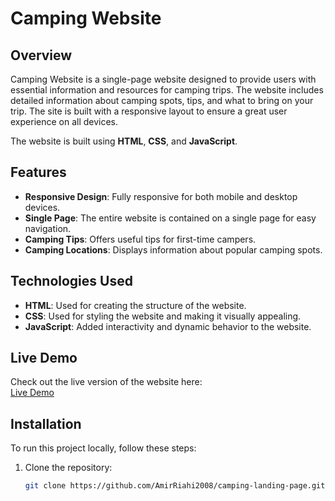 # Camping Website

## Overview

Camping Website is a single-page website designed to provide users with essential information and resources for camping trips. The website includes detailed information about camping spots, tips, and what to bring on your trip. The site is built with a responsive layout to ensure a great user experience on all devices.

The website is built using **HTML**, **CSS**, and **JavaScript**.

## Features

- **Responsive Design**: Fully responsive for both mobile and desktop devices.
- **Single Page**: The entire website is contained on a single page for easy navigation.
- **Camping Tips**: Offers useful tips for first-time campers.
- **Camping Locations**: Displays information about popular camping spots.

## Technologies Used

- **HTML**: Used for creating the structure of the website.
- **CSS**: Used for styling the website and making it visually appealing.
- **JavaScript**: Added interactivity and dynamic behavior to the website.

## Live Demo

Check out the live version of the website here:  
[Live Demo](your_live_link_here)

## Installation

To run this project locally, follow these steps:

1. Clone the repository:

   ```bash
   git clone https://github.com/AmirRiahi2008/camping-landing-page.git
